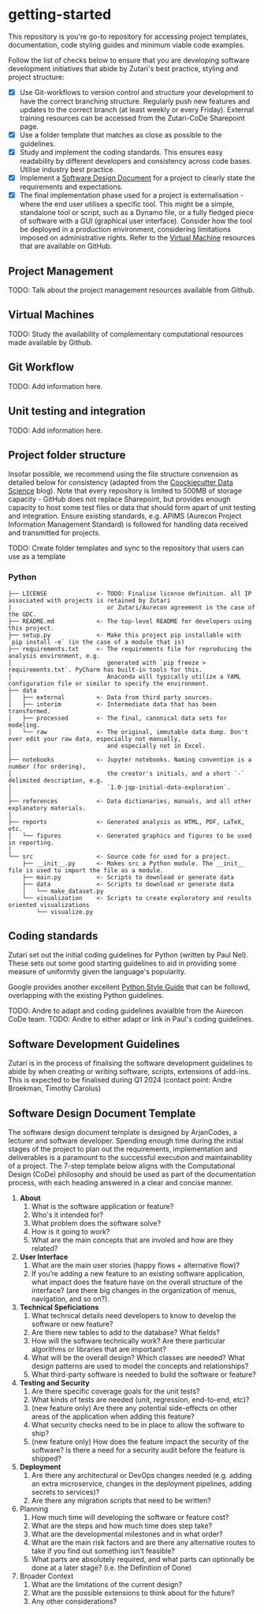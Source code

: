 # getting-started
This repository is you're go-to repository for  accessing project templates, documentation, code styling guides and minimum viable code examples.

Follow the list of checks below to ensure that you are developing software development initiatives that abide by Zutari's best practice, styling and project structure:
- [X] Use Git-workflows to version control and structure your development to have the correct branching structure. Regularly push new features and updates to the correct branch (at least weekly or every Friday). External training resources can be accessed from the Zutari-CoDe Sharepoint page.
- [X] Use a folder template that matches as close as possible to the guidelines.
- [X] Study and implement the coding standards. This ensures easy readability by different developers and consistency across code bases. Utilise industry best practice.
- [X] Implement a [Software Design Document](#software-design-document-template) for a project to clearly state the requirements and expectations.
- [X] The final implementation phase used for a project is externalisation - where the end user utilises a specific tool. This might be a simple, standalone tool or script, such as a Dynamo file, or a fully fledged piece of software with a GUI (graphical user interface). Consider how the tool be deployed in a production environment, considering limitations imposed on administrative rights. Refer to the [Virtual Machine](#virtual-machines) resources that are available on GitHub.
  
## Project Management
TODO: Talk about the project management resources available from Github.

## Virtual Machines
TODO: Study the availability of complementary computational resources made available by Github.

## Git Workflow
TODO: Add information here.

## Unit testing and integration
TODO: Add information here.

## Project folder structure
Insofar possible, we recommend using the file structure convension as detailed below for consistency (adapted from the [Coockiecutter Data Science](https://drivendata.github.io/cookiecutter-data-science/) blog). Note that every repository is limited to 500MB of storage capacity - GitHub does not replace Sharepoint, but provides enough capacity to host some test files or data that should form apart of unit testing and integration. Ensure existing standards, e.g. APIMS (Aurecon Project Information Management Standard) is followed for handling data received and transmitted for projects.

TODO: Create folder templates and sync to the repository that users can use as a template

### Python
```
├── LICENSE              <- TODO: Finalise license definition. all IP associated with projects is retained by Zutari 
|                           or Zutari/Aurecon agreement in the case of the GDC.
├── README.md            <- The top-level README for developers using this project.
├── setup.py             <- Make this project pip installable with `pip install -e` (in the case of a module that is)
├── requirements.txt     <- The requirements file for reproducing the analysis environment, e.g.
│                           generated with `pip freeze > requirements.txt`. PyCharm has built-in tools for this.
│                           Anaconda will typically utilize a YAML configuration file or similar to specify the environment.
├── data
│   ├── external         <- Data from third party sources.
│   ├── interim          <- Intermediate data that has been transformed.
│   ├── processed        <- The final, canonical data sets for modeling.
│   └── raw              <- The original, immutable data dump. Don't ever edit your raw data, especially not manually,
│                           and especially not in Excel.
│
├── notebooks            <- Jupyter notebooks. Naming convention is a number (for ordering),
│                           the creator's initials, and a short `-` delimited description, e.g.
│                           `1.0-jqp-initial-data-exploration`.
│
├── references           <- Data dictionaries, manuals, and all other explanatory materials.
│
├── reports              <- Generated analysis as HTML, PDF, LaTeX, etc.
│   └── figures          <- Generated graphics and figures to be used in reporting.
│
└── src                  <- Source code for used for a project. 
    ├── __init__.py      <- Makes src a Python module. The __init__ file is used to import the file as a module.
    ├── main.py          <- Scripts to download or generate data  
    ├── data             <- Scripts to download or generate data
    │   └── make_dataset.py
    └── visualization    <- Scripts to create exploratory and results oriented visualizations
        └── visualize.py
```

## Coding standards
Zutari set out the initial coding guidelines for Python (written by Paul Nel). These sets out some good starting guidelines to aid 
in providing some measure of uniformity given the language's popularity.

Google provides another excellent [Python Style Guide](https://google.github.io/styleguide/pyguide.html) that can be followd, overlapping with the existing Python guidelines.

TODO: Andre to adapt and coding guidelines avaialble from the Aurecon CoDe team.
TODO: Andre to either adapt or link in Paul's coding guidelines.

## Software Development Guidelines
Zutari is in the process of finalising the software development guidelines to abide by when creating or writing software, scripts,
extensions of add-ins. This is expected to be finalised during Q1 2024 (contact point: Andre Broekman, Timothy Carolus)

## Software Design Document Template
The software design document template is designed by ArjanCodes, a lecturer and software developer. Spending enough time during the initial stages of the project to plan out the requirements, implementation and deliverables is a paramount to the successful execution and maintainability of a project. The 7-step template below aligns with the Computational Design (CoDe) philosophy and should be used as part of the documentation process, with each heading answered in a clear and concise manner.

1. **About**
   1. What is the software application or feature?
   2. Who's it intended for?
   3. What problem does the software solve?
   4. How is it going to work?
   5. What are the main concepts that are involed and how are they related?
2. **User Interface**
   1. What are the main user stories (happy flows + alternative flow)?
   2. If you’re adding a new feature to an existing software application, what impact does the feature have on the overall structure of the interface? (are there big changes in the organization of menus, navigation, and so on?).
3. **Technical Speficiations**
   1. What technical details need developers to know to develop the software or new feature?
   2. Are there new tables to add to the database? What fields?
   3. How will the software technically work? Are there particular algorithms or libraries that are important?
   4. What will be the overall design? Which classes are needed? What design patterns are used to model the concepts and relationships?
   5. What third-party software is needed to build the software or feature?
4. **Testing and Security**
   1. Are there specific coverage goals for the unit tests?
   2. What kinds of tests are needed (unit, regression, end-to-end, etc)?
   3. (new feature only) Are there any potential side-effects on other areas of the application when adding this feature?
   4. What security checks need to be in place to allow the software to ship?
   5. (new feature only) How does the feature impact the security of the software? Is there a need for a security audit before the feature is shipped?
5. **Deployment**
   1. Are there any architectural or DevOps changes needed (e.g. adding an extra microservice, changes in the deployment pipelines, adding secrets to services)?
   2. Are there any migration scripts that need to be written?
6. Planning
   1. How much time will developing the software or feature cost?
   2. What are the steps and how much time does step take?
   3. What are the developmental milestones and in what order?
   4. What are the main risk factors and are there any alternative routes to take if you find out something isn’t feasible?
   5. What parts are absolutely required, and what parts can optionally be done at a later stage? (i.e. the Definition of Done)
7. Broader Context
   1. What are the limitations of the current design?
   2. What are the possible extensions to think about for the future?
   3. Any other considerations?
